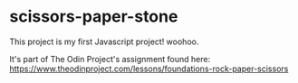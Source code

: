 # scissors-paper-stone
This project is my first Javascript project! woohoo. 

It's part of The Odin Project's assignment found here: https://www.theodinproject.com/lessons/foundations-rock-paper-scissors
